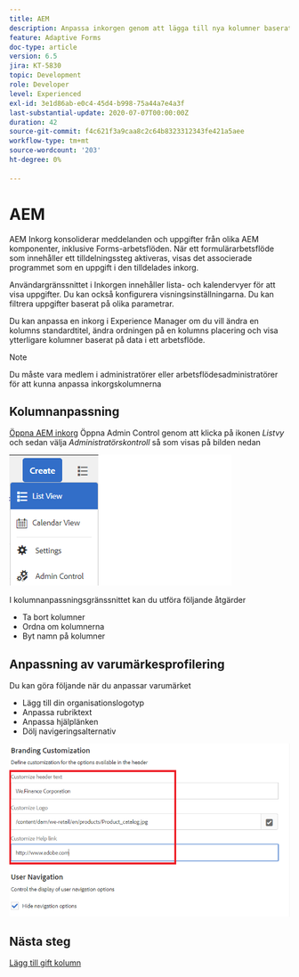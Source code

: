 ```yaml
---
title: AEM
description: Anpassa inkorgen genom att lägga till nya kolumner baserat på arbetsflödesdata
feature: Adaptive Forms
doc-type: article
version: 6.5
jira: KT-5830
topic: Development
role: Developer
level: Experienced
exl-id: 3e1d86ab-e0c4-45d4-b998-75a44a7e4a3f
last-substantial-update: 2020-07-07T00:00:00Z
duration: 42
source-git-commit: f4c621f3a9caa8c2c64b8323312343fe421a5aee
workflow-type: tm+mt
source-wordcount: '203'
ht-degree: 0%

---
```


# AEM

AEM Inkorg konsoliderar meddelanden och uppgifter från olika AEM komponenter, inklusive Forms-arbetsflöden. När ett formulärarbetsflöde som innehåller ett tilldelningssteg aktiveras, visas det associerade programmet som en uppgift i den tilldelades inkorg.

Användargränssnittet i Inkorgen innehåller lista- och kalendervyer för att visa uppgifter. Du kan också konfigurera visningsinställningarna. Du kan filtrera uppgifter baserat på olika parametrar.

Du kan anpassa en inkorg i Experience Manager om du vill ändra en kolumns standardtitel, ändra ordningen på en kolumns placering och visa ytterligare kolumner baserat på data i ett arbetsflöde.

>[!NOTE]
>
>Du måste vara medlem i administratörer eller arbetsflödesadministratörer för att kunna anpassa inkorgskolumnerna

## Kolumnanpassning

[Öppna AEM inkorg](http://localhost:4502/aem/inbox)
Öppna Admin Control genom att klicka på ikonen _Listvy_ och sedan välja _Administratörskontroll_ så som visas på bilden nedan

![admin-control](assets/open-customization.png)

I kolumnanpassningsgränssnittet kan du utföra följande åtgärder

* Ta bort kolumner
* Ordna om kolumnerna
* Byt namn på kolumner

## Anpassning av varumärkesprofilering

Du kan göra följande när du anpassar varumärket

* Lägg till din organisationslogotyp
* Anpassa rubriktext
* Anpassa hjälplänken
* Dölj navigeringsalternativ

![inbox-branding](assets/branding-customization.PNG)

## Nästa steg

[Lägg till gift kolumn](./add-married-column.md)
